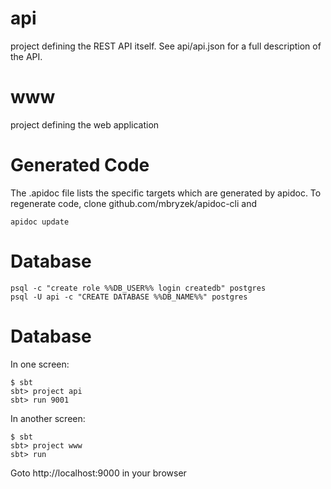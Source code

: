 api
===
project defining the REST API itself. See api/api.json for a full
description of the API.

www
===
project defining the web application

Generated Code
==============
The .apidoc file lists the specific targets which are generated by
apidoc. To regenerate code, clone github.com/mbryzek/apidoc-cli and

    apidoc update

Database
========

    psql -c "create role %%DB_USER%% login createdb" postgres
    psql -U api -c "CREATE DATABASE %%DB_NAME%%" postgres

Database
========

In one screen:

    $ sbt
    sbt> project api
    sbt> run 9001

In another screen:

    $ sbt
    sbt> project www
    sbt> run

Goto http://localhost:9000 in your browser
